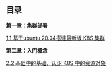 
## 目录 

**第一章：集群部署**

[1.1 基于ubuntu 20.04搭建最新版 K8S 集群](https://k8s.iswbm.com/c01/c01_01.html)

**第二章：入门概念**

[2.2 基础中的基础，认识 K8S 中的资源对象](https://k8s.iswbm.com/c01/c02_01.html)
